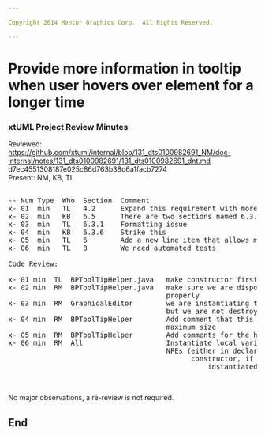 ```yaml
---

Copyright 2014 Mentor Graphics Corp.  All Rights Reserved.

---
```


# Provide more information in tooltip when user hovers over element for a longer time
### xtUML Project Review Minutes

Reviewed:  https://github.com/xtuml/internal/blob/131_dts0100982691_NM/doc-internal/notes/131_dts0100982691/131_dts0100982691_dnt.md  d7ec4551308187e025c86d763b38d6a1facb7274   
Present:  NM, KB, TL

<pre>

-- Num Type  Who  Section  Comment
x- 01  min   TL   4.2      Expand this requirement with more detail about what minimum and maximum mean   
x- 02  min   KB   6.5      There are two sections named 6.3.  The second one should be 6.5
x- 03  min   TL   6.3.1    Formatting issue    
x- 04  min   KB   6.3.6    Strike this       
x- 05  min   TL   6        Add a new line item that allows multiple tooltips to display at the same time
x- 06  min   TL   8        We need automated tests

Code Review:

x- 01 min  TL  BPToolTipHelper.java   make constructor first method in class
x- 02 min  RM  BPToolTipHelper.java   make sure we are disposing the class
                                      properly
x- 03 min  RM  GraphicalEditor        we are instantiating the tooltip helper
                                      but we are not destroying the instance
x- 04 min  RM  BPToolTipHelper        Add comment that this is the default for
                                      maximum size  
x- 05 min  RM  BPToolTipHelper        Add comments for the hard coded values
x- 06 min  RM  All                    Instantiate local variables to prevent
                                      NPEs (either in declaration or
                                            constructor, if its already
                                                instantiated then comment on it)

                                      
</pre>
   
No major observations, a re-review is not required.


End
---
